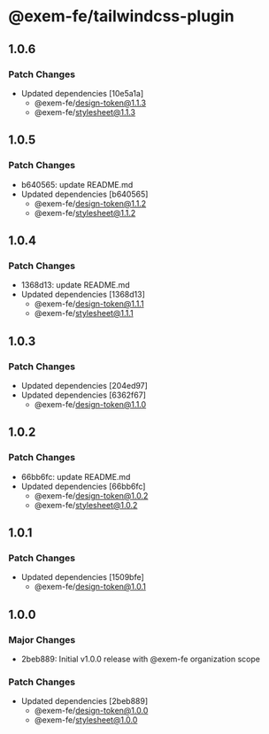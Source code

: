 # @exem-fe/tailwindcss-plugin

## 1.0.6

### Patch Changes

- Updated dependencies [10e5a1a]
  - @exem-fe/design-token@1.1.3
  - @exem-fe/stylesheet@1.1.3

## 1.0.5

### Patch Changes

- b640565: update README.md
- Updated dependencies [b640565]
  - @exem-fe/design-token@1.1.2
  - @exem-fe/stylesheet@1.1.2

## 1.0.4

### Patch Changes

- 1368d13: update README.md
- Updated dependencies [1368d13]
  - @exem-fe/design-token@1.1.1
  - @exem-fe/stylesheet@1.1.1

## 1.0.3

### Patch Changes

- Updated dependencies [204ed97]
- Updated dependencies [6362f67]
  - @exem-fe/design-token@1.1.0

## 1.0.2

### Patch Changes

- 66bb6fc: update README.md
- Updated dependencies [66bb6fc]
  - @exem-fe/design-token@1.0.2
  - @exem-fe/stylesheet@1.0.2

## 1.0.1

### Patch Changes

- Updated dependencies [1509bfe]
  - @exem-fe/design-token@1.0.1

## 1.0.0

### Major Changes

- 2beb889: Initial v1.0.0 release with @exem-fe organization scope

### Patch Changes

- Updated dependencies [2beb889]
  - @exem-fe/design-token@1.0.0
  - @exem-fe/stylesheet@1.0.0
